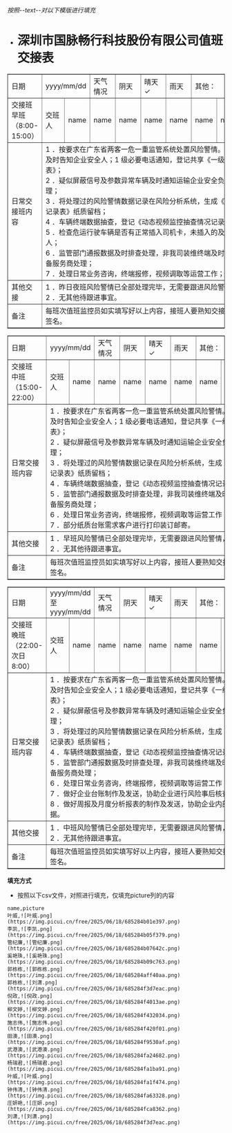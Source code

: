 *按照--text--对以下模版进行填充*
  
- # 深圳市国脉畅行科技股份有限公司值班交接表

<table border="1" ><tr>
<td colspan="1" rowspan="1">日期</td>
<td colspan="2" rowspan="1">yyyy/mm/dd</td>
<td colspan="1" rowspan="1">天气情况</td>
<td colspan="1" rowspan="1">阴天</td>
<td colspan="1" rowspan="1">晴天✓</td>
<td colspan="1" rowspan="1">雨天</td>
<td colspan="4" rowspan="1">其他：</td>
</tr><tr>
<td colspan="1" rowspan="1">交接班<br>早班（8:00-15:00）</td>
<td colspan="1" rowspan="1">交班人</td>
<td colspan="1" rowspan="1">name</td>
<td colspan="1" rowspan="1">name</td>
<td colspan="1" rowspan="1">name</td>
<td colspan="1" rowspan="1">name</td>
<td colspan="1" rowspan="1">name</td>
<td colspan="1" rowspan="1">name</td>
<td colspan="1" rowspan="1">name</td>
<td colspan="1" rowspan="1">name</td>
<td colspan="1" rowspan="1">name</td>
</tr><tr>
<td colspan="1" rowspan="1">日常交接班内容</td>
<td colspan="10" rowspan="1">1 ．按要求在广东省两客一危一重监管系统处置风险警情。并将2 . 3 级警情群及时告知企业安全人；1 级必要电话通知，登记共享《一级警情联系情况登记表》；<br>2 ．疑似屏蔽信号及参数异常车辆及时通知运输企业安全负责人，及时跟进处理；<br>3 ．将处理过的风险警情数据记录在风险分析系统，生成《国脉畅行第三方监控记录表》纸质留档；<br>4 ．车辆终端数据抽查，登记《动态视频监控抽查情况记录表》；<br>5 ．检查危运行驶车辆是否有正常插入司机卡，未插入的及时告知企业安全负责人；<br>6 ．监管部门通报数据及时排查处理，非我司装维终端及时通知运输企业联系设备服务商处理；<br>7 ．处理日常业务咨询，终端报修，视频调取等运营工作；</td>
</tr><tr>
<td colspan="1" rowspan="1">其他交接</td>
<td colspan="10" rowspan="1">1 ．昨日夜班风险警情已全部处理完毕，无需要跟进风险警情，<br>2 ．无其他待跟进事宜。</td>
</tr><tr>
<td colspan="1" rowspan="1">备注</td>
<td colspan="10" rowspan="1">每班次值班监控员如实填写好以上内容，接班人要熟知交接事项；填好交接班人签名。</td>
</tr></table>

<table border="1" ><tr>
<td colspan="1" rowspan="1">日期</td>
<td colspan="2" rowspan="1">yyyy/mm/dd</td>
<td colspan="1" rowspan="1">天气情况</td>
<td colspan="1" rowspan="1">阴天</td>
<td colspan="1" rowspan="1">晴天✓</td>
<td colspan="1" rowspan="1">雨天</td>
<td colspan="4" rowspan="1">其他：</td>
</tr><tr>
<td colspan="1" rowspan="1">交接班<br>中班（15:00-22:00）</td>
<td colspan="1" rowspan="1">交班人</td>
<td colspan="1" rowspan="1">name</td>
<td colspan="1" rowspan="1">name</td>
<td colspan="1" rowspan="1">name</td>
<td colspan="1" rowspan="1">name</td>
<td colspan="1" rowspan="1">name</td>
<td colspan="1" rowspan="1">name</td>
<td colspan="1" rowspan="1">name</td>
<td colspan="1" rowspan="1">name</td>
<td colspan="1" rowspan="1">name</td>
</tr><tr>
<td colspan="1" rowspan="1">日常交接班内容</td>
<td colspan="10" rowspan="1">1 ．按要求在广东省两客一危一重监管系统处置风险警情。并将2 . 3 级警情群及时告知企业安全人；1 级必要电话通知，登记共享《一级警情联系情况登记表》；<br>2 ．疑似屏蔽信号及参数异常车辆及时通知运输企业安全负责人，及时跟进处理；<br>3 ．将处理过的风险警情数据记录在风险分析系统，生成《国脉畅行第三方监控记录表》纸质留档；<br>4 ．车辆终端数据抽查，登记《动态视频监控抽查情况记录表》；<br>5 ．监管部门通报数据及时排查处理，非我司装维终端及时通知运输企业联系设备服务商处理；<br>6 ．处理日常业务咨询，终端报修，视频调取等运营工作；<br>7 ．部分纸质台账需求客户进行打印装订邮寄。</td>
</tr><tr>
<td colspan="1" rowspan="1">其他交接</td>
<td colspan="10" rowspan="1">1 ．早班风险警情已全部处理完毕，无需要跟进风险警情，<br>2 ．无其他待跟进事宜。</td>
</tr><tr>
<td colspan="1" rowspan="1">备注</td>
<td colspan="10" rowspan="1">每班次值班监控员如实填写好以上内容，接班人要熟知交接事项；填好交接班人签名。</td>
</tr></table>

<table border="1" ><tr>
<td colspan="1" rowspan="1">日期</td>
<td colspan="2" rowspan="">yyyy/mm/dd 至yyyy/mm/dd </td>
<td colspan="1" rowspan="1">天气情况</td>
<td colspan="1" rowspan="1">阴天</td>
<td colspan="1" rowspan="1">晴天✓</td>
<td colspan="1" rowspan="1">雨天</td>
<td colspan="4" rowspan="1">其他：</td>
</tr><tr>
<td colspan="1" rowspan="1">交接班<br>晚班（22:00-次日8:00）</td>
<td colspan="1" rowspan="1">交班人</td>
<td colspan="1" rowspan="1">name</td>
<td colspan="1" rowspan="1">name</td>
<td colspan="1" rowspan="1">name</td>
<td colspan="1" rowspan="1">name</td>
<td colspan="1" rowspan="1">name</td>
<td colspan="1" rowspan="1">name</td>
<td colspan="1" rowspan="1">name</td>
<td colspan="1" rowspan="1">name</td>
<td colspan="1" rowspan="1">name</td>
</tr><tr>
<td colspan="1" rowspan="1">日常交接班内容</td>
<td colspan="10" rowspan="1">1 ．按要求在广东省两客一危一重监管系统处置风险警情。并将2 . 3 级警情群及时告知企业安全人；1 级必要电话通知，登记共享《一级警情联系情况登记表》；<br>2 ．疑似屏蔽信号及参数异常车辆及时通知运输企业安全负责人，及时跟进处理；<br>3 ．将处理过的风险警情数据记录在风险分析系统，生成《国脉畅行第三方监控记录表》纸质留档；<br>4 ．车辆终端数据抽查，登记《动态视频监控抽查情况记录表》；<br>5 ．监管部门通报数据及时排查处理，非我司装维终端及时通知运输企业联系设备服务商处理；<br>6 ．处理日常业务咨询，终端报修，视频调取等运营工作；<br>7 ．做好企业台账制作及发送，协助企业进行风险事后核查处理；<br>8 ．做好周报及月度分析报表的制作及发送，协助企业内部安全管理提供有效数据。</td>
</tr><tr>
<td colspan="1" rowspan="1">其他交接</td>
<td colspan="10" rowspan="1">1 ．中班风险警情已全部处理完毕，无需要跟进风险警情，<br>2 ．无其他待跟进事宜。</td>
</tr><tr>
<td colspan="1" rowspan="1">备注</td>
<td colspan="10" rowspan="1">每班次值班监控员如实填写好以上内容，接班人要熟知交接事项：填好交接班人签名。</td>
</tr></table>

**填充方式**
- 按照以下csv文件，对照进行填充，仅填充picture列的内容
```csv
name,picture
叶威,![叶威.png](https://img.picui.cn/free/2025/06/18/685284b01e397.png)
李凯,![李凯.png](https://img.picui.cn/free/2025/06/18/685284b05f379.png)
管纪廉,![管纪廉.png](https://img.picui.cn/free/2025/06/18/685284b07642c.png)
奚艳珠,![奚艳珠.png](https://img.picui.cn/free/2025/06/18/685284b09c763.png)
郭栋栋,![郭栋栋.png](https://img.picui.cn/free/2025/06/18/685284aff40aa.png)
郭栋栋,![刘潇.png](https://img.picui.cn/free/2025/06/18/685284f3d7eac.png)
倪政,![倪政.png](https://img.picui.cn/free/2025/06/18/685284f4013ae.png)
柳文婷,![柳文婷.png](https://img.picui.cn/free/2025/06/18/685284f432034.png)
施志伟,![施志伟.png](https://img.picui.cn/free/2025/06/18/685284f420f01.png)
田澳,![田澳.png](https://img.picui.cn/free/2025/06/18/685284f9530af.png)
武港澳,![武港澳.png](https://img.picui.cn/free/2025/06/18/685284fa24682.png)
杨瑞君,![杨瑞君.png](https://img.picui.cn/free/2025/06/18/685284fa1ba91.png)
叶威,![叶威.png](https://img.picui.cn/free/2025/06/18/685284fa1f474.png)
钟伟清,![钟伟清.png](https://img.picui.cn/free/2025/06/18/685284fa63328.png)
庄妍艳,![庄妍.png](https://img.picui.cn/free/2025/06/18/685284fca8362.png)
刘潇,![刘潇.png](https://img.picui.cn/free/2025/06/18/685284f3d7eac.png)
```

